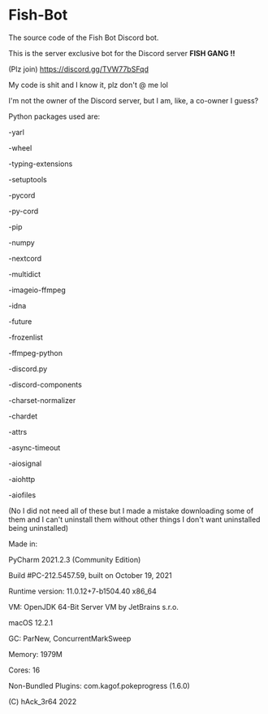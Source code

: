 # Fish-Bot
The source code of the Fish Bot Discord bot.



This is the server exclusive bot for the Discord server **FISH GANG !!**

(Plz join) https://discord.gg/TVW77bSFqd



My code is shit and I know it, plz don't @ me lol

I'm not the owner of the Discord server, but I am, like, a co-owner I guess?



Python packages used are:

-yarl

-wheel

-typing-extensions

-setuptools

-pycord

-py-cord

-pip

-numpy

-nextcord

-multidict

-imageio-ffmpeg

-idna

-future

-frozenlist

-ffmpeg-python

-discord.py

-discord-components

-charset-normalizer

-chardet

-attrs

-async-timeout

-aiosignal

-aiohttp

-aiofiles

(No I did not need all of these but I made a mistake downloading some of them and I can't uninstall them without other things I don't want uninstalled being uninstalled)



Made in:

PyCharm 2021.2.3 (Community Edition)

Build #PC-212.5457.59, built on October 19, 2021

Runtime version: 11.0.12+7-b1504.40 x86_64

VM: OpenJDK 64-Bit Server VM by JetBrains s.r.o.

macOS 12.2.1

GC: ParNew, ConcurrentMarkSweep

Memory: 1979M

Cores: 16

Non-Bundled Plugins: com.kagof.pokeprogress (1.6.0)

(C) hAck_3r64 2022
